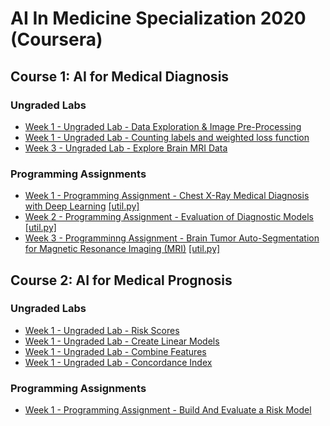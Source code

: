 # AI In Medicine Specialization 2020 (Coursera)

## Course 1: AI for Medical Diagnosis

### Ungraded Labs

  * [Week 1 - Ungraded Lab - Data Exploration & Image Pre-Processing](https://github.com/kool7/AI_For_Medicine_Specialization_2020/blob/master/AI%20For%20Medical%20Diagnosis/week1/Data_Exploration_%26_Image_Pre-Processing.ipynb)
  * [Week 1 - Ungraded Lab - Counting labels and weighted loss function](https://github.com/kool7/AI_For_Medicine_Specialization_2020/blob/master/AI%20For%20Medical%20Diagnosis/week1/utf-8''AI4M_C1_W1_lecture_ex_02.ipynb)
  * [Week 3 - Ungraded Lab - Explore Brain MRI Data](https://github.com/kool7/AI_For_Medicine_Specialization_2020/blob/master/AI%20For%20Medical%20Diagnosis/week3/Explore%20MRI%20data.ipynb)

### Programming Assignments

  * [Week 1 - Programming Assignment - Chest X-Ray Medical Diagnosis with Deep Learning](https://github.com/kool7/AI_For_Medicine_Specialization_2020/blob/master/AI%20For%20Medical%20Diagnosis/week1/utf-8''C1M1_Assignment%20.ipynb)  [[util.py]](https://github.com/kool7/AI_For_Medicine_Specialization_2020/blob/master/AI%20For%20Medical%20Diagnosis/week1/utf-8''util.py)
  * [Week 2 - Programming Assignment - Evaluation of Diagnostic Models](https://github.com/kool7/AI_For_Medicine_Specialization_2020/blob/master/AI%20For%20Medical%20Diagnosis/week2/utf-8''C1M2_Assignment.ipynb)  [[util.py]](https://github.com/kool7/AI_For_Medicine_Specialization_2020/blob/master/AI%20For%20Medical%20Diagnosis/week2/utf-8''util.py)
  * [Week 3 - Programminng Assignment - Brain Tumor Auto-Segmentation for Magnetic Resonance Imaging (MRI)](https://github.com/kool7/AI_For_Medicine_Specialization_2020/blob/master/AI%20For%20Medical%20Diagnosis/week3/Brain_Tumor_Auto-Segmentation_for_Magnetic_Resonance_Imaging_(MRI).ipynb) [[util.py]](https://github.com/kool7/AI_For_Medicine_Specialization_2020/blob/master/AI%20For%20Medical%20Diagnosis/week3/utf-8''util.py)

## Course 2: AI for Medical Prognosis

### Ungraded Labs

  * [Week 1 - Ungraded Lab - Risk Scores](https://github.com/kool7/AI_For_Medicine_Specialization_2020/blob/master/AI%20For%20Medical%20Prognosis/week%201/risk_scores.ipynb)
  * [Week 1 - Ungraded Lab - Create Linear Models](https://github.com/kool7/AI_For_Medicine_Specialization_2020/blob/master/AI%20For%20Medical%20Prognosis/week%201/create_linear_model.ipynb)
  * [Week 1 - Ungraded Lab - Combine Features](https://github.com/kool7/AI_For_Medicine_Specialization_2020/blob/master/AI%20For%20Medical%20Prognosis/week%201/combine_features.ipynb)
  * [Week 1 - Ungraded Lab - Concordance Index](https://github.com/kool7/AI_For_Medicine_Specialization_2020/blob/master/AI%20For%20Medical%20Prognosis/week%201/concordance_index.ipynb)

### Programming Assignments

  * [Week 1 - Programming Assignment - Build And Evaluate a Risk Model](https://github.com/kool7/AI_For_Medicine_Specialization_2020/blob/master/AI%20For%20Medical%20Prognosis/week%201/Build%20and%20Evaluate%20a%20Linear%20Risk%20model.ipynb)